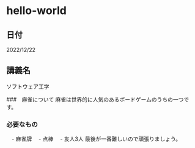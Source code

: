 # hello-world

## 日付
2022/12/22

## 講義名
ソフトウェア工学

###　麻雀について
麻雀は世界的に人気のあるボードゲームのうちの一つです。

### 必要なもの
　- 麻雀牌
　- 点棒
　- 友人3人
最後が一番難しいので頑張りましょう。
